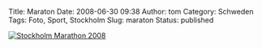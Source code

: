Title: Maraton
Date: 2008-06-30 09:38
Author: tom
Category: Schweden
Tags: Foto, Sport, Stockholm
Slug: maraton
Status: published

[![Stockholm Marathon
2008](http://www.fiket.de/pic/marathon_bw_s.jpg "Stockholm Marathon 2008")](http://www.fiket.de/pic/marathon_bw_l.jpg)

